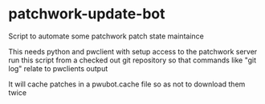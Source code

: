 # patchwork-update-bot
Script to automate some patchwork patch state maintaince

This needs python and pwclient with setup access to the patchwork server
run this script from a checked out git repository so that commands like "git log"
relate to pwclients output

It will cache patches in a pwubot.cache file so as not to download them twice
